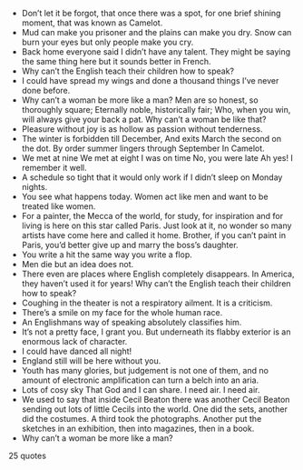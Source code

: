  - Don’t let it be forgot, that once there was a spot, for one brief shining moment, that was known as Camelot.
 - Mud can make you prisoner and the plains can make you dry. Snow can burn your eyes but only people make you cry.
 - Back home everyone said I didn’t have any talent. They might be saying the same thing here but it sounds better in French.
 - Why can’t the English teach their children how to speak?
 - I could have spread my wings and done a thousand things I’ve never done before.
 - Why can’t a woman be more like a man? Men are so honest, so thoroughly square; Eternally noble, historically fair; Who, when you win, will always give your back a pat. Why can’t a woman be like that?
 - Pleasure without joy is as hollow as passion without tenderness.
 - The winter is forbidden till December, And exits March the second on the dot. By order summer lingers through September In Camelot.
 - We met at nine We met at eight I was on time No, you were late Ah yes! I remember it well.
 - A schedule so tight that it would only work if I didn’t sleep on Monday nights.
 - You see what happens today. Women act like men and want to be treated like women.
 - For a painter, the Mecca of the world, for study, for inspiration and for living is here on this star called Paris. Just look at it, no wonder so many artists have come here and called it home. Brother, if you can’t paint in Paris, you’d better give up and marry the boss’s daughter.
 - You write a hit the same way you write a flop.
 - Men die but an idea does not.
 - There even are places where English completely disappears. In America, they haven’t used it for years! Why can’t the English teach their children how to speak?
 - Coughing in the theater is not a respiratory ailment. It is a criticism.
 - There’s a smile on my face for the whole human race.
 - An Englishmans way of speaking absolutely classifies him.
 - It’s not a pretty face, I grant you. But underneath its flabby exterior is an enormous lack of character.
 - I could have danced all night!
 - England still will be here without you.
 - Youth has many glories, but judgement is not one of them, and no amount of electronic amplification can turn a belch into an aria.
 - Lots of cosy sky That God and I can share. I need air. I need air.
 - We used to say that inside Cecil Beaton there was another Cecil Beaton sending out lots of little Cecils into the world. One did the sets, another did the costumes. A third took the photographs. Another put the sketches in an exhibition, then into magazines, then in a book.
 - Why can’t a woman be more like a man?

25 quotes